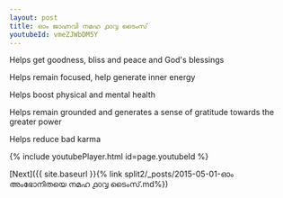 ```yaml
---
layout: post
title: ഓം ജാഹ്നവി നമഹ ൧൦൮ ടൈംസ്
youtubeId: vmeZJWbDM5Y
---
```

 
 
Helps get goodness, bliss and peace and God's blessings
 
Helps remain focused, help generate inner energy 
 
Helps boost physical and mental health 
 
Helps remain grounded and generates a sense of gratitude towards the greater power 
 
Helps reduce bad karma
 
 
 
 


{% include youtubePlayer.html id=page.youtubeId %}
 
[Next]({{ site.baseurl }}{% link  split2/_posts/2015-05-01-ഓം അംഭോനിതയെ നമഹ ൧൦൮ ടൈംസ്.md%})
 
